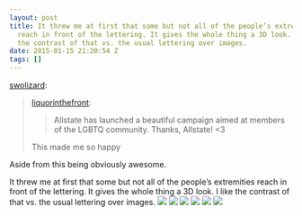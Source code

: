 ```yaml
---
layout: post
title: It threw me at first that some but not all of the people’s extremities
  reach in front of the lettering. It gives the whole thing a 3D look. I like
  the contrast of that vs. the usual lettering over images.
date: 2015-01-15 21:20:54 Z
tags: []
---
```

[swolizard](http://swolizard.tumblr.com/post/97414259880/liquorinthefront-allstate-has-launched-a):

> [liquorinthefront](http://liquorinthefront.tumblr.com/post/89217028113):
> 
> > Allstate has launched a beautiful campaign aimed at members of the LGBTQ community. Thanks, Allstate! <3
> 
> This made me so happy

Aside from this being obviously awesome.

It threw me at first that some but not all of the people’s extremities reach in front of the lettering. It gives the whole thing a 3D look. I like the contrast of that vs. the usual lettering over images.
![](/media/2015/01/108194837639_0.jpg)
![](/media/2015/01/108194837639_1.jpg)
![](/media/2015/01/108194837639_2.jpg)
![](/media/2015/01/108194837639_3.jpg)
![](/media/2015/01/108194837639_4.jpg)
![](/media/2015/01/108194837639_5.jpg)
